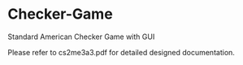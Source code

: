 # Checker-Game
Standard American Checker Game with GUI

Please refer to cs2me3a3.pdf for detailed designed documentation.
